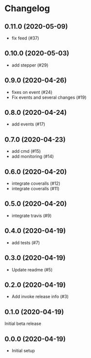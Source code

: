 Changelog
=========

0.11.0 (2020-05-09)
-------------------
- fix feed (#37)

0.10.0 (2020-05-03)
-------------------
- add stepper (#29)

0.9.0 (2020-04-26)
------------------
- fixes on event (#24)
- Fix events and several changes (#19)

0.8.0 (2020-04-24)
------------------
- add events (#17)

0.7.0 (2020-04-23)
------------------
- add cmd (#15)
- add monitoring (#14)

0.6.0 (2020-04-20)
------------------
- integrate coveralls (#12)
- integrate coveralls (#11)

0.5.0 (2020-04-20)
------------------
- integrate travis (#9)

0.4.0 (2020-04-19)
------------------
- add tests (#7)

0.3.0 (2020-04-19)
------------------
- Update readme (#5)

0.2.0 (2020-04-19)
------------------
- Add invoke release info (#3)

0.1.0 (2020-04-19)
------------------
Initial beta release

0.0.0 (2020-04-19)
------------------
- Initial setup